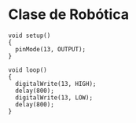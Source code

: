 # Clase de Robótica


````
void setup() 
{
  pinMode(13, OUTPUT);
}

void loop() 
{
  digitalWrite(13, HIGH);
  delay(800);
  digitalWrite(13, LOW);
  delay(800);
}
````

